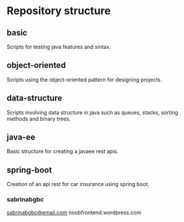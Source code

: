 # Repository structure

## basic
Scripts for testing java features and sintax.

## object-oriented
Scripts using the object-oriented pattern for designing projects.

## data-structure
Scripts involving data structure in java such as queues, stacks, sorting methods and binary trees.

## java-ee
Basic structure for creating a javaee rest apis.

## spring-boot
Creation of an api rest for car insurance using spring boot.

### sabrinabgbc
sabrinabgbc@email.com
noobfrontend.wordpress.com